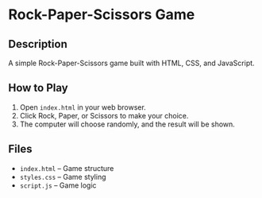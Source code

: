 # Rock-Paper-Scissors Game

## Description

A simple Rock-Paper-Scissors game built with HTML, CSS, and JavaScript.

## How to Play

1. Open `index.html` in your web browser.
2. Click Rock, Paper, or Scissors to make your choice.
3. The computer will choose randomly, and the result will be shown.

## Files

- `index.html` – Game structure
- `styles.css` – Game styling
- `script.js` – Game logic


